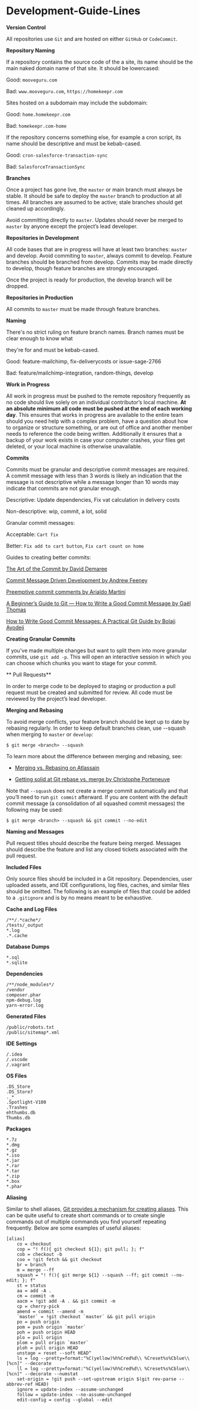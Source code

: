 # Development-Guide-Lines

**Version Control**

All repositories use `Git` and are hosted on either `GitHub` or `CodeCommit`.

**Repository Naming**

If a repository contains the source code of the a site, its name should be the main naked domain name of that site. It should be lowercased:

Good: `mooveguru.com`

Bad: `www.mooveguru.com`, `https://homekeepr.com`

Sites hosted on a subdomain may include the subdomain:

Good: `home.homekeepr.com`

Bad: `homekeepr.com-home`

If the repository concerns something else, for example a cron script, its name should be descriptive and must be kebab-cased.

Good: `cron-salesforce-transaction-sync`

Bad: `SalesforceTransactionSync`

**Branches**

Once a project has gone live, the `master` or main branch must always be stable. It should be safe to deploy the `master` branch to production at all times. All branches are assumed to be active; stale branches should get cleaned up accordingly.

Avoid committing directly to `master`. Updates should never be merged to `master` by anyone except the project’s lead developer.

**Repositories in Development**

All code bases that are in progress will have at least two branches: `master` and develop. Avoid commiting to `master`, always commit to develop. Feature branches should be branched from develop. Commits may be made directly to develop, though feature branches are strongly encouraged.

Once the project is ready for production, the develop branch will be dropped.

**Repositories in Production**

All commits to `master` must be made through feature branches.

**Naming**

There's no strict ruling on feature branch names. Branch names must be clear enough to know what

they're for and must be kebab-cased.

Good: feature-mailchimp, fix-deliverycosts or issue-sage-2766

Bad: feature/mailchimp-integration, random-things, develop

**Work in Progress**

All work in progress must be pushed to the remote repository frequently as no code should live solely on an individual contributor’s local machine. **At an absolute minimum all code must be pushed at the end of each working day**. This ensures that works in progress are available to the entire team should you need help with a complex problem, have a question about how to organize or structure something, or are out of office and another member needs to reference the code being written. Additionally it ensures that a backup of your work exists in case your computer crashes, your files get deleted, or your local machine is otherwise unavailable.

**Commits**

Commits must be granular and descriptive commit messages are required. A commit message with less than 3 words is likely an indication that the message is not descriptive while a message longer than 10 words may indicate that commits are not granular enough.

Descriptive: Update dependencies, Fix vat calculation in delivery costs

Non-descriptive: wip, commit, a lot, solid

Granular commit messages:

Acceptable: `Cart fix`

Better: `Fix add to cart button`, `Fix cart count on home`

Guides to creating better commits:

[The Art of the Commit by David Demaree](https://alistapart.com/article/the-art-of-the-commit/)

[Commit Message Driven Development by Andrew Feeney](https://andrewfeeney.me/articles/commit-message-driven-development)

[Preemptive commit comments by Arialdo Martini](https://arialdomartini.wordpress.com/2012/09/03/pre-emptive-commit-comments/)

[A Beginner’s Guide to Git — How to Write a Good Commit Message by Gaël Thomas](https://www.freecodecamp.org/news/a-beginners-guide-to-git-how-to-write-a-good-commit-message/)

[How to Write Good Commit Messages: A Practical Git Guide by Bolaji Ayodeji](https://www.freecodecamp.org/news/writing-good-commit-messages-a-practical-guide/)

**Creating Granular Commits**

If you've made multiple changes but want to split them into more granular commits, use `git add -p`. This will open an interactive session in which you can choose which chunks you want to stage for your commit.

**
Pull Requests**

In order to merge code to be deployed to staging or production a pull request must be created and submitted for review. All code must be reviewed by the project’s lead developer.

**Merging and Rebasing**

To avoid merge conflicts, your feature branch should be kept up to date by rebasing regularly. In order to keep default branches clean, use --squash when merging to `master` or `develop`:


`$ git merge <branch> --squash`
	
To learn more about the difference between merging and rebasing, see:

- [Merging vs. Rebasing on Atlassain](https://www.atlassian.com/git/tutorials/merging-vs-rebasing)

- [Getting solid at Git rebase vs. merge by Christophe Porteneuve](https://medium.com/@porteneuve/getting-solid-at-git-rebase-vs-merge-4fa1a48c53aa)

Note that `--squash` does not create a merge commit automatically and that you’ll need to run `git commit` afterward. If you are content with the default commit message (a consolidation of all squashed commit messages) the following may be used:


`$ git merge <branch> --squash && git commit --no-edit`
	
**Naming and Messages**
	
Pull request titles should describe the feature being merged. Messages should describe the feature and list any closed tickets associated with the pull request.

**Included Files**
	
Only source files should be included in a Git repository. Dependencies, user uploaded assets, and IDE configurations, log files, caches, and similar files should be omitted. The following is an example of files that could be added to a `.gitignore` and is by no means meant to be exhaustive.

**Cache and Log Files**
	
```
/**/.*cache*/
/tests/_output
*.log
.*.cache
```
	
**Database Dumps**
	
```
*.sql
*.sqlite
```
	
**Dependencies**
	
```
/**/node_modules*/
/vendor
composer.phar
npm-debug.log
yarn-error.log
```	
  
**Generated Files**
	
```
/public/robots.txt
/public/sitemap*.xml
```
	
**IDE Settings**
	
```
/.idea
/.vscode
/.vagrant
```
	
**OS Files**
	
```
.DS_Store
.DS_Store?
._*
.Spotlight-V100
.Trashes
ehthumbs.db
Thumbs.db
```
	
**Packages**
	
```
*.7z
*.dmg
*.gz
*.iso
*.jar
*.rar
*.tar
*.zip
*.box
*.phar
```
	
**Aliasing**
	
Similar to shell aliases, [Git provides a mechanism for creating aliases](https://git-scm.com/book/en/v2/Git-Basics-Git-Aliases). This can be quite useful to create short commands or to create single commands out of multiple commands you find yourself repeating frequently. Below are some examples of useful aliases:

```
[alias]
	co = checkout
	cop = "! f(){ git checkout ${1}; git pull; }; f"
	cob = checkout -b
	coo = !git fetch && git checkout
	br = branch
	m = merge --ff
	squash = "! f(){ git merge ${1} --squash --ff; git commit --no-edit; }; f"
	st = status
	aa = add -A .
	cm = commit -m
	aacm = !git add -A . && git commit -m
	cp = cherry-pick
	amend = commit --amend -m
	`master` = !git checkout `master` && git pull origin 
	po = push origin
	pom = push origin `master`
	poh = push origin HEAD
	plo = pull origin
	plom = pull origin `master`
	ploh = pull origin HEAD
	unstage = reset --soft HEAD^
	ls = log --pretty=format:"%C(yellow)%h%Cred%d\\ %Creset%s%Cblue\\ [%cn]" --decorate
	ll = log --pretty=format:"%C(yellow)%h%Cred%d\\ %Creset%s%Cblue\\ [%cn]" --decorate --numstat
	set-origin = !git push --set-upstream origin $(git rev-parse --abbrev-ref HEAD)
	ignore = update-index --assume-unchanged 
	follow = update-index --no-assume-unchanged
	edit-config = config --global --edit
```	
